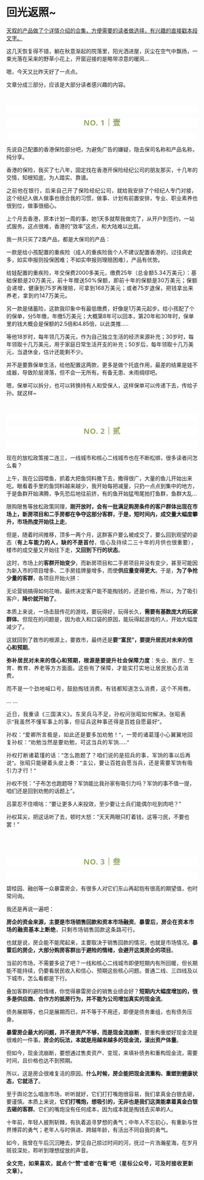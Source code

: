# 回光返照~

<p style="visibility: visible;"><a target="_blank" href="http://mp.weixin.qq.com/s?__biz=Mzg2MTg2OTYzNQ==&amp;mid=2247483940&amp;idx=1&amp;sn=6b23f26d196bcb90302cf12e0f11dc68&amp;chksm=ce11c108f966481e748f12725bf52dbbcc3042704cc710a0a65bd5db7118fa534c31384a6397&amp;scene=21#wechat_redirect" textvalue="天叙 | 产品详情介绍" linktype="text" imgurl="" imgdata="null" data-itemshowtype="0" tab="innerlink" data-linktype="2" style="visibility: visible;" hasload="1">天叙的产品做了个详情介绍的合集，方便需要的读者做选择，有兴趣的直接戳本段文字。</a></p><p style="visibility: visible;">这几天恢复得不错，躺在秋意渐起的院落里，阳光洒进屋，灰尘在空气中飘扬，一束光落在采来的野草小花上，开窗迎接的是略带凉意的暖风...</p><p style="visibility: visible;">嗯，今天又比昨天好了一点点。</p><p style="visibility: visible;">文章分成三部分，应该是大部分读者感兴趣的内容。<br style="visibility: visible;"></p><p style="visibility: visible;"><br style="visibility: visible;"></p><p style="outline: 0px;font-family: system-ui, -apple-system, BlinkMacSystemFont, &quot;Helvetica Neue&quot;, &quot;PingFang SC&quot;, &quot;Hiragino Sans GB&quot;, &quot;Microsoft YaHei UI&quot;, &quot;Microsoft YaHei&quot;, Arial, sans-serif;letter-spacing: 0.544px;text-wrap: wrap;background-color: rgb(255, 255, 255);visibility: visible;"><br style="outline: 0px;visibility: visible;"></p><p style="outline: 0px;letter-spacing: 0.544px;text-wrap: wrap;color: rgb(34, 34, 34);font-family: -apple-system-font, system-ui, &quot;Helvetica Neue&quot;, &quot;PingFang SC&quot;, &quot;Hiragino Sans GB&quot;, &quot;Microsoft YaHei UI&quot;, &quot;Microsoft YaHei&quot;, Arial, sans-serif;background-color: rgb(255, 255, 255);text-align: center;visibility: visible;"><span style="outline: 0px;font-weight: bold;line-height: 25px;color: rgb(149, 169, 103);font-size: 20px;visibility: visible;">NO. 1｜壹</span></p><p style="outline: 0px;letter-spacing: 0.544px;text-wrap: wrap;color: rgb(34, 34, 34);font-family: -apple-system-font, system-ui, &quot;Helvetica Neue&quot;, &quot;PingFang SC&quot;, &quot;Hiragino Sans GB&quot;, &quot;Microsoft YaHei UI&quot;, &quot;Microsoft YaHei&quot;, Arial, sans-serif;background-color: rgb(255, 255, 255);text-align: center;visibility: visible;"><br style="outline: 0px;visibility: visible;"></p><p style="visibility: visible;">先说自己配置的香港保险部分吧，为避免广告的嫌疑，隐去保司名称和产品名称，纯分享。</p><p style="visibility: visible;">香港的保险，我买了七八年，固定找在香港开保险经纪公司的朋友那买，十几年的交情，知根知底，为人踏实、靠谱。</p><p style="visibility: visible;"><span style="letter-spacing: 0.578px; text-wrap: wrap; visibility: visible;">之前他在银行，后来自己开了保险经纪公司，</span>就给我安排了个经纪人专门对接，这个经纪人做人做事也很合我的习惯，做事、计划有前置安排，专业、职业素养也很到位，做事很细心。</p><p style="visibility: visible;">上个月去香港，原本计划一周的事，她1天多就帮我做完了，从开户到签约，一站式服务。这点很难，香港的“效率”这点，和大陆难以比肩。</p><p style="visibility: visible;">我一共只买了2类产品，都是大保司的产品：</p><p style="visibility: visible;">一款是给小孩配置的重疾险（成人的重疾险我个人不建议配置香港的，过往病史多，如实申报则投保困难；不如实申报则理赔困难），产品有优势。</p><p style="visibility: visible;">给娃配置的重疾险，年交保费2000多美元，缴费25年（<span style="letter-spacing: 0.578px; text-wrap: wrap; visibility: visible;">总金额</span><span style="letter-spacing: 0.578px; text-wrap: wrap; visibility: visible;">5.34万美元）：</span><span style="font-size: var(--articleFontsize); letter-spacing: 0.034em; visibility: visible;">基础保额是20万美元</span><span style="font-size: var(--articleFontsize); letter-spacing: 0.034em; visibility: visible;">，</span><span style="font-size: var(--articleFontsize); letter-spacing: 0.034em; visibility: visible;">前十年赠送</span><span style="font-size: var(--articleFontsize); letter-spacing: 0.034em; visibility: visible;">50%</span><span style="font-size: var(--articleFontsize); letter-spacing: 0.034em; visibility: visible;">保额，即前十年的</span><span style="font-size: var(--articleFontsize); letter-spacing: 0.034em; visibility: visible;">保</span><span style="font-size: var(--articleFontsize); letter-spacing: 0.034em; visibility: visible;">额是30万美元；</span><span style="font-size: var(--articleFontsize); letter-spacing: 0.034em; visibility: visible;">保额会</span><span style="font-size: var(--articleFontsize); letter-spacing: 0.034em; visibility: visible;">递增，</span><span style="font-size: var(--articleFontsize); letter-spacing: 0.034em; visibility: visible;">健康到</span><span style="font-size: var(--articleFontsize); letter-spacing: 0.034em; visibility: visible;">75岁再</span><span style="font-size: var(--articleFontsize); letter-spacing: 0.034em; visibility: visible;">理赔</span><span style="font-size: var(--articleFontsize); letter-spacing: 0.034em; visibility: visible;">，</span><span style="font-size: var(--articleFontsize); letter-spacing: 0.034em; visibility: visible;">可拿到168万美元</span><span style="font-size: var(--articleFontsize); letter-spacing: 0.034em; visibility: visible;">；</span><span style="font-size: var(--articleFontsize); letter-spacing: 0.034em; visibility: visible;">或者75岁退保，</span><span style="font-size: var(--articleFontsize); letter-spacing: 0.034em; visibility: visible;">把钱拿出来养老</span><span style="font-size: var(--articleFontsize); letter-spacing: 0.034em; visibility: visible;">，拿到约</span><span style="font-size: var(--articleFontsize); letter-spacing: 0.034em; visibility: visible;">147</span><span style="font-size: var(--articleFontsize); letter-spacing: 0.034em; visibility: visible;">万</span><span style="font-size: var(--articleFontsize); letter-spacing: 0.034em; visibility: visible;">美元。</span><span style="font-size: var(--articleFontsize); letter-spacing: 0.034em; visibility: visible;"></span></p><p style="visibility: visible;">另一款是储蓄险，这款我印象中有最低缴费，好像是1万美元起步。给小孩配了个的保单，分5年缴，年缴5万美元；大概第8年可以回本，第20年和30年时，保单里的钱大概会是保额的2.5倍和4.85倍，以此类推.....</p><p>等他18岁时，每年领几万美元，作为自己独立生活的经济来源补充；30岁时，每年领取十几万美元，用于家庭日常生活开支的补充；50岁后，每年领取十几万美元，当退休金，估计还能剩不少。<br></p><p>并不是要靠保单生活，给他配置这两款，更多是做个托底作用，最差的结果是娃不成器，导致阶层滑落，但不会一无所有。有备无患、未雨绸缪吧。</p><p>嗯，保单可以拆分，也可以转换持有人和受保人，这样保单可以传递下去，传给子孙。就这样~</p><p><br></p><p style="outline: 0px;font-family: system-ui, -apple-system, BlinkMacSystemFont, &quot;Helvetica Neue&quot;, &quot;PingFang SC&quot;, &quot;Hiragino Sans GB&quot;, &quot;Microsoft YaHei UI&quot;, &quot;Microsoft YaHei&quot;, Arial, sans-serif;letter-spacing: 0.544px;text-wrap: wrap;background-color: rgb(255, 255, 255);visibility: visible;"><br style="outline: 0px;visibility: visible;"></p><p style="outline: 0px;letter-spacing: 0.544px;text-wrap: wrap;color: rgb(34, 34, 34);font-family: -apple-system-font, system-ui, &quot;Helvetica Neue&quot;, &quot;PingFang SC&quot;, &quot;Hiragino Sans GB&quot;, &quot;Microsoft YaHei UI&quot;, &quot;Microsoft YaHei&quot;, Arial, sans-serif;background-color: rgb(255, 255, 255);text-align: center;visibility: visible;"><span style="outline: 0px;font-weight: bold;line-height: 25px;color: rgb(149, 169, 103);font-size: 20px;visibility: visible;">NO. 2｜贰</span></p><p style="outline: 0px;letter-spacing: 0.544px;text-wrap: wrap;color: rgb(34, 34, 34);font-family: -apple-system-font, system-ui, &quot;Helvetica Neue&quot;, &quot;PingFang SC&quot;, &quot;Hiragino Sans GB&quot;, &quot;Microsoft YaHei UI&quot;, &quot;Microsoft YaHei&quot;, Arial, sans-serif;background-color: rgb(255, 255, 255);text-align: center;visibility: visible;"><br style="outline: 0px;visibility: visible;"></p><p>现在的放松政策接二连三，一线城市和核心二线城市也在不断松绑，很多读者问怎么看？<br></p><p>上午，我在公园喂鱼，抓着大把鱼饲料撒下去，撒得很广，大量的鱼儿开始出来吃。眼看着手里的鱼饲料越来越少，我开始每把减量，只扔一点点到集中的地方，于是鱼群开始沸腾，争先恐后地往前挤，有的鱼开始猛甩尾拍打鱼群，鱼群大乱...<br></p><p>限购限售等放松政策同理，<strong>刚开放时，会有一批满足购房条件的客户群体出现在市场上，新房项目和二手房都在争夺这部分客群，于是，短时间内，成交量大幅度攀升，市场热度开始往上走</strong>。</p><p>但是，随着时间推移，顶多一两个月，这群客户要么被成交了，要么回到观望的姿态（<strong style="text-wrap: wrap;outline: 0px;font-family: system-ui, -apple-system, BlinkMacSystemFont, &quot;Helvetica Neue&quot;, &quot;PingFang SC&quot;, &quot;Hiragino Sans GB&quot;, &quot;Microsoft YaHei UI&quot;, &quot;Microsoft YaHei&quot;, Arial, sans-serif;letter-spacing: 0.544px;background-color: rgb(255, 255, 255);">有上车能力的人，缺的不是首付</strong><span style="text-wrap: wrap;font-family: system-ui, -apple-system, BlinkMacSystemFont, &quot;Helvetica Neue&quot;, &quot;PingFang SC&quot;, &quot;Hiragino Sans GB&quot;, &quot;Microsoft YaHei UI&quot;, &quot;Microsoft YaHei&quot;, Arial, sans-serif;letter-spacing: 0.544px;background-color: rgb(255, 255, 255);">，信心及持续二三十年的月供也很重要）</span>，楼市的成交量又开始往下走，<strong>又回到下行的状态</strong>。<br></p><p>这时，市场上的<strong>客群开始变少</strong>，而新房项目和二手房项目并没有变少，甚至可能因为新入市的项目增多、二手房挂牌量增多，而使<strong>供应量变得更大</strong>。于是，<strong>为了争抢少量的客群</strong>，各项目开始火拼：<br></p><p>无论营销搞得如何花哨，最终决定客户能不能掏钱的，还是价格，所以，为了吸引客户，<strong>降价就开始了</strong>。<span style="background-color: rgb(255, 255, 255);font-family: system-ui, -apple-system, BlinkMacSystemFont, &quot;Helvetica Neue&quot;, &quot;PingFang SC&quot;, &quot;Hiragino Sans GB&quot;, &quot;Microsoft YaHei UI&quot;, &quot;Microsoft YaHei&quot;, Arial, sans-serif;letter-spacing: 0.544px;font-size: var(--articleFontsize);"></span></p><p>本质上来说，一场击鼓传花的游戏，要玩得好，玩得长久，<strong>需要有基数庞大的玩家群体</strong>。但现在的问题是，因为收入和口袋的原因，能玩得起游戏的人，开始大幅度减少了。<br></p><p>这就回到了救市的根源上，要救市，最终还是<strong>要“富民”，要提升居民对未来的信心和预期</strong>。</p><p><strong style="outline: 0px;font-family: system-ui, -apple-system, BlinkMacSystemFont, &quot;Helvetica Neue&quot;, &quot;PingFang SC&quot;, &quot;Hiragino Sans GB&quot;, &quot;Microsoft YaHei UI&quot;, &quot;Microsoft YaHei&quot;, Arial, sans-serif;letter-spacing: 0.544px;text-wrap: wrap;background-color: rgb(255, 255, 255);">弥补居民对未来的信心和预期，根源是要提升社会保障力度</strong><span style="font-family: system-ui, -apple-system, BlinkMacSystemFont, &quot;Helvetica Neue&quot;, &quot;PingFang SC&quot;, &quot;Hiragino Sans GB&quot;, &quot;Microsoft YaHei UI&quot;, &quot;Microsoft YaHei&quot;, Arial, sans-serif;letter-spacing: 0.544px;text-wrap: wrap;background-color: rgb(255, 255, 255);">：失业、医疗、生育、教育、养老等方方面面。这些有了保障，才能实打实地让居民放心去消费。</span></p><p><span style="font-family: system-ui, -apple-system, BlinkMacSystemFont, &quot;Helvetica Neue&quot;, &quot;PingFang SC&quot;, &quot;Hiragino Sans GB&quot;, &quot;Microsoft YaHei UI&quot;, &quot;Microsoft YaHei&quot;, Arial, sans-serif;letter-spacing: 0.544px;text-wrap: wrap;background-color: rgb(255, 255, 255);">而不是一个劲地喊口号，鼓励掏钱消费。有钱都知道怎么消费，这个不用教。</span></p><p><span style="font-family: system-ui, -apple-system, BlinkMacSystemFont, &quot;Helvetica Neue&quot;, &quot;PingFang SC&quot;, &quot;Hiragino Sans GB&quot;, &quot;Microsoft YaHei UI&quot;, &quot;Microsoft YaHei&quot;, Arial, sans-serif;letter-spacing: 0.544px;text-wrap: wrap;background-color: rgb(255, 255, 255);">... ...</span></p><p><span style="font-family: system-ui, -apple-system, BlinkMacSystemFont, &quot;Helvetica Neue&quot;, &quot;PingFang SC&quot;, &quot;Hiragino Sans GB&quot;, &quot;Microsoft YaHei UI&quot;, &quot;Microsoft YaHei&quot;, Arial, sans-serif;letter-spacing: 0.544px;text-wrap: wrap;background-color: rgb(255, 255, 255);">近日，我重读《三国演义》。东吴兵马不足，孙权问张昭如何解决。张昭表示“我虽然不懂军事上的事，但征兵这种事还得是百姓自愿最好”。</span></p><p><span style="font-family: system-ui, -apple-system, BlinkMacSystemFont, &quot;Helvetica Neue&quot;, &quot;PingFang SC&quot;, &quot;Hiragino Sans GB&quot;, &quot;Microsoft YaHei UI&quot;, &quot;Microsoft YaHei&quot;, Arial, sans-serif;letter-spacing: 0.544px;text-wrap: wrap;background-color: rgb(255, 255, 255);">孙权：”爱卿所言极是，如此还是要多加劝勉！“，一旁的诸葛瑾小心翼翼地回复孙权：”劝勉当然是要劝勉，可这当兵的军饷.....“<br></span></p><p><span style="font-family: system-ui, -apple-system, BlinkMacSystemFont, &quot;Helvetica Neue&quot;, &quot;PingFang SC&quot;, &quot;Hiragino Sans GB&quot;, &quot;Microsoft YaHei UI&quot;, &quot;Microsoft YaHei&quot;, Arial, sans-serif;letter-spacing: 0.544px;text-wrap: wrap;background-color: rgb(255, 255, 255);">孙权打断诸葛瑾的话：”怎么跑题了？咱们说的是招兵的事，军饷的事以后再说“。</span><span style="background-color: rgb(255, 255, 255);font-family: system-ui, -apple-system, BlinkMacSystemFont, &quot;Helvetica Neue&quot;, &quot;PingFang SC&quot;, &quot;Hiragino Sans GB&quot;, &quot;Microsoft YaHei UI&quot;, &quot;Microsoft YaHei&quot;, Arial, sans-serif;letter-spacing: 0.544px;font-size: var(--articleFontsize);">张昭</span><span style="background-color: rgb(255, 255, 255);font-family: system-ui, -apple-system, BlinkMacSystemFont, &quot;Helvetica Neue&quot;, &quot;PingFang SC&quot;, &quot;Hiragino Sans GB&quot;, &quot;Microsoft YaHei UI&quot;, &quot;Microsoft YaHei&quot;, Arial, sans-serif;letter-spacing: 0.544px;font-size: var(--articleFontsize);">只能硬着头皮</span><span style="background-color: rgb(255, 255, 255);font-family: system-ui, -apple-system, BlinkMacSystemFont, &quot;Helvetica Neue&quot;, &quot;PingFang SC&quot;, &quot;Hiragino Sans GB&quot;, &quot;Microsoft YaHei UI&quot;, &quot;Microsoft YaHei&quot;, Arial, sans-serif;letter-spacing: 0.544px;font-size: var(--articleFontsize);">上奏</span><span style="background-color: rgb(255, 255, 255);font-family: system-ui, -apple-system, BlinkMacSystemFont, &quot;Helvetica Neue&quot;, &quot;PingFang SC&quot;, &quot;Hiragino Sans GB&quot;, &quot;Microsoft YaHei UI&quot;, &quot;Microsoft YaHei&quot;, Arial, sans-serif;letter-spacing: 0.544px;font-size: var(--articleFontsize);">：</span><span style="background-color: rgb(255, 255, 255);font-family: system-ui, -apple-system, BlinkMacSystemFont, &quot;Helvetica Neue&quot;, &quot;PingFang SC&quot;, &quot;Hiragino Sans GB&quot;, &quot;Microsoft YaHei UI&quot;, &quot;Microsoft YaHei&quot;, Arial, sans-serif;letter-spacing: 0.544px;font-size: var(--articleFontsize);">”主公，要让百姓</span><span style="background-color: rgb(255, 255, 255);font-family: system-ui, -apple-system, BlinkMacSystemFont, &quot;Helvetica Neue&quot;, &quot;PingFang SC&quot;, &quot;Hiragino Sans GB&quot;, &quot;Microsoft YaHei UI&quot;, &quot;Microsoft YaHei&quot;, Arial, sans-serif;letter-spacing: 0.544px;font-size: var(--articleFontsize);">自愿当兵</span><span style="background-color: rgb(255, 255, 255);font-family: system-ui, -apple-system, BlinkMacSystemFont, &quot;Helvetica Neue&quot;, &quot;PingFang SC&quot;, &quot;Hiragino Sans GB&quot;, &quot;Microsoft YaHei UI&quot;, &quot;Microsoft YaHei&quot;, Arial, sans-serif;letter-spacing: 0.544px;font-size: var(--articleFontsize);">，</span><span style="background-color: rgb(255, 255, 255);font-family: system-ui, -apple-system, BlinkMacSystemFont, &quot;Helvetica Neue&quot;, &quot;PingFang SC&quot;, &quot;Hiragino Sans GB&quot;, &quot;Microsoft YaHei UI&quot;, &quot;Microsoft YaHei&quot;, Arial, sans-serif;letter-spacing: 0.544px;font-size: var(--articleFontsize);">还是需要军饷有吸引力才行</span><span style="background-color: rgb(255, 255, 255);font-family: system-ui, -apple-system, BlinkMacSystemFont, &quot;Helvetica Neue&quot;, &quot;PingFang SC&quot;, &quot;Hiragino Sans GB&quot;, &quot;Microsoft YaHei UI&quot;, &quot;Microsoft YaHei&quot;, Arial, sans-serif;letter-spacing: 0.544px;font-size: var(--articleFontsize);">！</span><span style="background-color: rgb(255, 255, 255);font-family: system-ui, -apple-system, BlinkMacSystemFont, &quot;Helvetica Neue&quot;, &quot;PingFang SC&quot;, &quot;Hiragino Sans GB&quot;, &quot;Microsoft YaHei UI&quot;, &quot;Microsoft YaHei&quot;, Arial, sans-serif;letter-spacing: 0.544px;font-size: var(--articleFontsize);">“</span></p><p>孙权不悦：“子布怎也跑题呀？军饷能比我孙家有吸引力吗？军饷的事不值一提，咱们还是回到劝勉的话题上”。</p><p>吕蒙忍不住嘀咕：“要让更多人来投效，至少要让士兵们能偶尔吃到肉吧？”<br></p><p>孙权耳尖，把这话听了去，顿时大怒：“天天两眼只盯着钱，这等刁民，不要也罢！”</p><p><br></p><p><br></p><p style="outline: 0px;letter-spacing: 0.544px;text-wrap: wrap;color: rgb(34, 34, 34);font-family: -apple-system-font, system-ui, &quot;Helvetica Neue&quot;, &quot;PingFang SC&quot;, &quot;Hiragino Sans GB&quot;, &quot;Microsoft YaHei UI&quot;, &quot;Microsoft YaHei&quot;, Arial, sans-serif;background-color: rgb(255, 255, 255);text-align: center;visibility: visible;"><span style="outline: 0px;font-weight: bold;line-height: 25px;color: rgb(149, 169, 103);font-size: 20px;visibility: visible;">NO. 3｜叁</span></p><p style="outline: 0px;letter-spacing: 0.544px;text-wrap: wrap;color: rgb(34, 34, 34);font-family: -apple-system-font, system-ui, &quot;Helvetica Neue&quot;, &quot;PingFang SC&quot;, &quot;Hiragino Sans GB&quot;, &quot;Microsoft YaHei UI&quot;, &quot;Microsoft YaHei&quot;, Arial, sans-serif;background-color: rgb(255, 255, 255);text-align: center;visibility: visible;"><br style="outline: 0px;visibility: visible;"></p><p>碧桂园、融创等一众暴雷房企，有很多人对它们东山再起抱有很高的期望值，也时常问询。<br></p><p>我还是再说一遍吧：<br></p><p><strong>房企的资金来源，主要是市场销售回款和资本市场融资</strong>。<strong><span style="font-size: var(--articleFontsize);letter-spacing: 0.034em;">暴雷后，房企在资本市场</span><span style="font-size: var(--articleFontsize);letter-spacing: 0.034em;">的融资基本上断绝</span></strong><span style="font-size: var(--articleFontsize);letter-spacing: 0.034em;">，只剩</span><span style="font-size: var(--articleFontsize);letter-spacing: 0.034em;">市场销售回款这条路可行。</span></p><p>也就是说，房企能不能爬起来，主要取决于销售回款的情况，也就是市场情况。<strong>暴雷后的房企，大部分购房客群出于避险的情绪，会避开这类房企的项目</strong>。</p><p>当前的市场，不需要多说了吧？一线和核心二线城市即便短期内有所回暖，但长期能不能持续，仍要看居民收入和信心、预期这些核心问题。普通二线、三四线及以下城市，怎么看都是下行。<br></p><p>叠加客群的避险情绪，你觉得暴雷房企的销售业绩会好？<strong>短期内大幅度增加的，很多是供应商、合作方的抵房行为，并不能为公司增加真实的现金流</strong>。<br></p><p>债务展期等，也只是展期而已，并不等于不用还，即便是债务重组，也有债务压身。<br></p><p><strong>暴雷房企最大的问题，并不是资产不够，而是现金流崩断</strong>，要重构重塑好现金流是很难的一件事。<strong>房企的玩法，本就是用越来越多的现金流，滚出资产体量</strong>。</p><p>但如今，现金流崩断，要想通过售卖资产、变现，来填补债务和重构现金流，需要时间，且价格也达不到预期。</p><p>所以，这是房企很难复活的原因。<strong>什么时候，房企能把现金流重构、重塑到健康状态，它就活了</strong>。</p><p>至于舆论怎么唱涨市场，听听就好，它们打打嘴炮很容易，我们拿真金白银去砸，要谨慎。本质上来说，<strong>它们打嘴炮，想吸引的，无非也是我们这类能拿着真金白银去砸的客群</strong>。它们的嘴炮没有任何成本，因为成本就是掏钱去买单的人。</p><p>十年前，年轻人披荆斩棘，有执着追寻梦想的勇气；中年人不忘初心，有重新与世界博弈的勇气；老年人与时俱进、跨越年龄，有活出不同自我的勇气。</p><p>如今，我曾在午后沉沉睡去，梦见自己掠过时间的河，抚过一片浩瀚星海，在岁月斑驳深处，聆听到理想绽放的声音。</p><p style="margin-bottom: 0px;"><strong style="outline: 0px;font-family: system-ui, -apple-system, BlinkMacSystemFont, &quot;Helvetica Neue&quot;, &quot;PingFang SC&quot;, &quot;Hiragino Sans GB&quot;, &quot;Microsoft YaHei UI&quot;, &quot;Microsoft YaHei&quot;, Arial, sans-serif;letter-spacing: 0.544px;text-wrap: wrap;background-color: rgb(255, 255, 255);color: rgb(34, 34, 34);font-size: 16px;"><span style="outline: 0px;font-size: 14px;">全文完，如果喜欢，就点个“赞”或者“在看”吧（星标公众号，可及时接收更新文章）。</span></strong></p><p style="display: none;"><mp-style-type data-value="3"></mp-style-type></p>